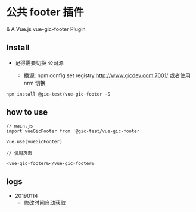 # 公共 footer 插件


& A Vue.js vue-gic-footer Plugin


## Install
- 记得需要切换 公司源

  - 换源: npm config set registry http://www.gicdev.com:7001/ 或者使用 nrm 切换

```shell
npm install @gic-test/vue-gic-footer -S
```

## how to use

```
// main.js
import vueGicFooter from '@gic-test/vue-gic-footer'

Vue.use(vueGicFooter)

// 使用页面

<vue-gic-footer&</vue-gic-footer&

```

## logs
- 20190114
  - 修改时间自动获取